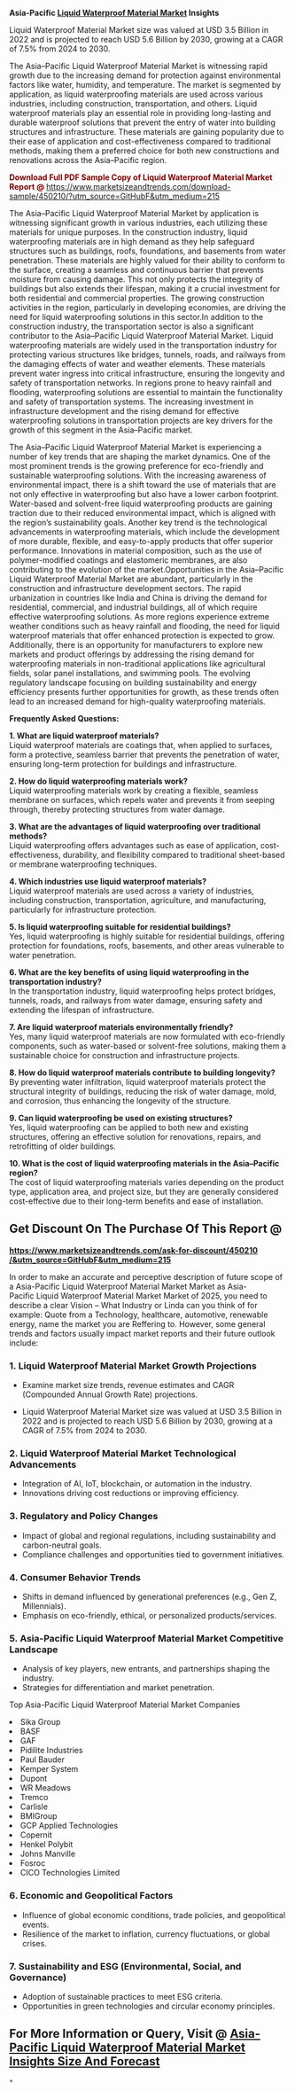 <p><strong>Asia-Pacific&nbsp;<a href=""https://www.marketsizeandtrends.com/download-sample/450210/&amp;utm_source=GitHubF&amp;utm_medium=215"">Liquid Waterproof Material Market</a> Insights</strong></p><p>Liquid Waterproof Material Market size was valued at USD 3.5 Billion in 2022 and is projected to reach USD 5.6 Billion by 2030, growing at a CAGR of 7.5% from 2024 to 2030.</p><p><p>The Asia–Pacific Liquid Waterproof Material Market is witnessing rapid growth due to the increasing demand for protection against environmental factors like water, humidity, and temperature. The market is segmented by application, as liquid waterproofing materials are used across various industries, including construction, transportation, and others. Liquid waterproof materials play an essential role in providing long-lasting and durable waterproof solutions that prevent the entry of water into building structures and infrastructure. These materials are gaining popularity due to their ease of application and cost-effectiveness compared to traditional methods, making them a preferred choice for both new constructions and renovations across the Asia–Pacific region.</p><p><p><strong><span style="color: #800000;">Download Full PDF Sample Copy of Liquid Waterproof Material Market Report @</span>&nbsp;</strong><a href="https://www.marketsizeandtrends.com/download-sample/450210/?utm_source=GitHubF&amp;utm_medium=215" target="_blank">https://www.marketsizeandtrends.com/download-sample/450210/?utm_source=GitHubF&amp;utm_medium=215</a></p></p><p>The Asia–Pacific Liquid Waterproof Material Market by application is witnessing significant growth in various industries, each utilizing these materials for unique purposes. In the construction industry, liquid waterproofing materials are in high demand as they help safeguard structures such as buildings, roofs, foundations, and basements from water penetration. These materials are highly valued for their ability to conform to the surface, creating a seamless and continuous barrier that prevents moisture from causing damage. This not only protects the integrity of buildings but also extends their lifespan, making it a crucial investment for both residential and commercial properties. The growing construction activities in the region, particularly in developing economies, are driving the need for liquid waterproofing solutions in this sector.In addition to the construction industry, the transportation sector is also a significant contributor to the Asia–Pacific Liquid Waterproof Material Market. Liquid waterproofing materials are widely used in the transportation industry for protecting various structures like bridges, tunnels, roads, and railways from the damaging effects of water and weather elements. These materials prevent water ingress into critical infrastructure, ensuring the longevity and safety of transportation networks. In regions prone to heavy rainfall and flooding, waterproofing solutions are essential to maintain the functionality and safety of transportation systems. The increasing investment in infrastructure development and the rising demand for effective waterproofing solutions in transportation projects are key drivers for the growth of this segment in the Asia–Pacific market.</p><p>The Asia–Pacific Liquid Waterproof Material Market is experiencing a number of key trends that are shaping the market dynamics. One of the most prominent trends is the growing preference for eco-friendly and sustainable waterproofing solutions. With the increasing awareness of environmental impact, there is a shift toward the use of materials that are not only effective in waterproofing but also have a lower carbon footprint. Water-based and solvent-free liquid waterproofing products are gaining traction due to their reduced environmental impact, which is aligned with the region’s sustainability goals. Another key trend is the technological advancements in waterproofing materials, which include the development of more durable, flexible, and easy-to-apply products that offer superior performance. Innovations in material composition, such as the use of polymer-modified coatings and elastomeric membranes, are also contributing to the evolution of the market.Opportunities in the Asia–Pacific Liquid Waterproof Material Market are abundant, particularly in the construction and infrastructure development sectors. The rapid urbanization in countries like India and China is driving the demand for residential, commercial, and industrial buildings, all of which require effective waterproofing solutions. As more regions experience extreme weather conditions such as heavy rainfall and flooding, the need for liquid waterproof materials that offer enhanced protection is expected to grow. Additionally, there is an opportunity for manufacturers to explore new markets and product offerings by addressing the rising demand for waterproofing materials in non-traditional applications like agricultural fields, solar panel installations, and swimming pools. The evolving regulatory landscape focusing on building sustainability and energy efficiency presents further opportunities for growth, as these trends often lead to an increased demand for high-quality waterproofing materials.</p><p><strong>Frequently Asked Questions:</strong></p><p><strong>1. What are liquid waterproof materials?</strong><br>Liquid waterproof materials are coatings that, when applied to surfaces, form a protective, seamless barrier that prevents the penetration of water, ensuring long-term protection for buildings and infrastructure.</p><p><strong>2. How do liquid waterproofing materials work?</strong><br>Liquid waterproofing materials work by creating a flexible, seamless membrane on surfaces, which repels water and prevents it from seeping through, thereby protecting structures from water damage.</p><p><strong>3. What are the advantages of liquid waterproofing over traditional methods?</strong><br>Liquid waterproofing offers advantages such as ease of application, cost-effectiveness, durability, and flexibility compared to traditional sheet-based or membrane waterproofing techniques.</p><p><strong>4. Which industries use liquid waterproof materials?</strong><br>Liquid waterproof materials are used across a variety of industries, including construction, transportation, agriculture, and manufacturing, particularly for infrastructure protection.</p><p><strong>5. Is liquid waterproofing suitable for residential buildings?</strong><br>Yes, liquid waterproofing is highly suitable for residential buildings, offering protection for foundations, roofs, basements, and other areas vulnerable to water penetration.</p><p><strong>6. What are the key benefits of using liquid waterproofing in the transportation industry?</strong><br>In the transportation industry, liquid waterproofing helps protect bridges, tunnels, roads, and railways from water damage, ensuring safety and extending the lifespan of infrastructure.</p><p><strong>7. Are liquid waterproof materials environmentally friendly?</strong><br>Yes, many liquid waterproof materials are now formulated with eco-friendly components, such as water-based or solvent-free solutions, making them a sustainable choice for construction and infrastructure projects.</p><p><strong>8. How do liquid waterproof materials contribute to building longevity?</strong><br>By preventing water infiltration, liquid waterproof materials protect the structural integrity of buildings, reducing the risk of water damage, mold, and corrosion, thus enhancing the longevity of the structure.</p><p><strong>9. Can liquid waterproofing be used on existing structures?</strong><br>Yes, liquid waterproofing can be applied to both new and existing structures, offering an effective solution for renovations, repairs, and retrofitting of older buildings.</p><p><strong>10. What is the cost of liquid waterproofing materials in the Asia–Pacific region?</strong><br>The cost of liquid waterproofing materials varies depending on the product type, application area, and project size, but they are generally considered cost-effective due to their long-term benefits and ease of installation.</p></p><h2><strong>Get Discount On The Purchase Of This Report @&nbsp;</strong></h2><p><strong><a href=""https://www.marketsizeandtrends.com/ask-for-discount/450210/&amp;utm_source=GitHubF&amp;utm_medium=215"" target=""_blank"">https://www.marketsizeandtrends.com/ask-for-discount/450210<br />/&amp;utm_source=GitHubF&amp;utm_medium=215</a></strong></p><p>In order to make an accurate and perceptive description of future scope of a Asia-Pacific&nbsp;Liquid Waterproof Material Market Market as Asia-Pacific&nbsp;Liquid Waterproof Material Market Market of 2025, you need to describe a clear Vision &ndash; What Industry or Linda can you think of for example: Quote from a Technology, healthcare, automotive, renewable energy, name the market you are Reffering to. However, some general trends and factors usually impact market reports and their future outlook include:</p><h3>1.&nbsp;<strong>Liquid Waterproof Material Market Growth Projections</strong></h3><ul><li>Examine market size trends, revenue estimates and CAGR (Compounded Annual Growth Rate) projections.</li><li><p>Liquid Waterproof Material Market size was valued at USD 3.5 Billion in 2022 and is projected to reach USD 5.6 Billion by 2030, growing at a CAGR of 7.5% from 2024 to 2030.</p></li></ul><h3>2.&nbsp;<strong>Liquid Waterproof Material Market Technological Advancements</strong></h3><ul><li>Integration of AI, IoT, blockchain, or automation in the industry.</li><li>Innovations driving cost reductions or improving efficiency.</li></ul><h3>3.&nbsp;<strong>Regulatory and Policy Changes</strong></h3><ul><li>Impact of global and regional regulations, including sustainability and carbon-neutral goals.</li><li>Compliance challenges and opportunities tied to government initiatives.</li></ul><h3>4.&nbsp;<strong>Consumer Behavior Trends</strong></h3><ul><li>Shifts in demand influenced by generational preferences (e.g., Gen Z, Millennials).</li><li>Emphasis on eco-friendly, ethical, or personalized products/services.</li></ul><h3>5.&nbsp;<strong>Asia-Pacific Liquid Waterproof Material Market Competitive Landscape</strong></h3><ul><li>Analysis of key players, new entrants, and partnerships shaping the industry.</li><li>Strategies for differentiation and market penetration.</li></ul><p data-pm-slice=""1 1 []"">Top Asia-Pacific Liquid Waterproof Material Market Companies</p><div data-test-id=""""><p><li>Sika Group</li><li> BASF</li><li> GAF</li><li> Pidilite Industries</li><li> Paul Bauder</li><li> Kemper System</li><li> Dupont</li><li> WR Meadows</li><li> Tremco</li><li> Carlisle</li><li> BMIGroup</li><li> GCP Applied Technologies</li><li> Copernit</li><li> Henkel Polybit</li><li> Johns Manville</li><li> Fosroc</li><li> CICO Technologies Limited</li></p></div><h3>6.&nbsp;<strong>Economic and Geopolitical Factors</strong></h3><ul><li>Influence of global economic conditions, trade policies, and geopolitical events.</li><li>Resilience of the market to inflation, currency fluctuations, or global crises.</li></ul><h3>7.&nbsp;<strong>Sustainability and ESG (Environmental, Social, and Governance)</strong></h3><ul><li>Adoption of sustainable practices to meet ESG criteria.</li><li>Opportunities in green technologies and circular economy principles.</li></ul><h2><strong>For More Information or Query, Visit @&nbsp;</strong><a href=""https://www.verifiedmarketreports.com/product/liquid-waterproof-material-market/"" target=""_blank"">Asia-Pacific Liquid Waterproof Material Market Insights Size And Forecast</a></h2>"
